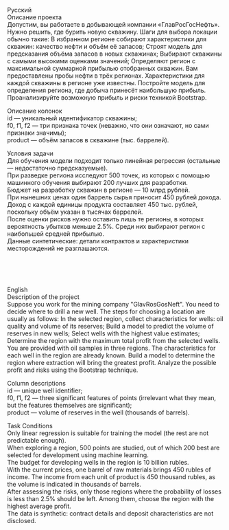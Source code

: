 Русский <br>
Описание проекта <br>
Допустим, вы работаете в добывающей компании «ГлавРосГосНефть». Нужно решить, где бурить новую скважину. Шаги для выбора локации обычно такие: В избранном регионе собирают характеристики для скважин: качество нефти и объём её запасов; Строят модель для предсказания объёма запасов в новых скважинах; Выбирают скважины с самыми высокими оценками значений; Определяют регион с максимальной суммарной прибылью отобранных скважин. Вам предоставлены пробы нефти в трёх регионах. Характеристики для каждой скважины в регионе уже известны. Постройте модель для определения региона, где добыча принесёт наибольшую прибыль. Проанализируйте возможную прибыль и риски техникой Bootstrap. <br>

Описание колонок <br>
id — уникальный идентификатор скважины; <br>
f0, f1, f2 — три признака точек (неважно, что они означают, но сами признаки значимы); <br>
product — объём запасов в скважине (тыс. баррелей). <br>

Условия задачи <br>
Для обучения модели подходит только линейная регрессия (остальные — недостаточно предсказуемые). <br>
При разведке региона исследуют 500 точек, из которых с помощью машинного обучения выбирают 200 лучших для разработки. <br>
Бюджет на разработку скважин в регионе — 10 млрд рублей. <br>
При нынешних ценах один баррель сырья приносит 450 рублей дохода. Доход с каждой единицы продукта составляет 450 тыс. рублей, поскольку объём указан в тысячах баррелей. <br>
После оценки рисков нужно оставить лишь те регионы, в которых вероятность убытков меньше 2.5%. Среди них выбирают регион с наибольшей средней прибылью. <br>
Данные синтетические: детали контрактов и характеристики месторождений не разглашаются. <br>

<br>
<br>
<br>

English <br>
Description of the project <br>
Suppose you work for the mining company "GlavRosGosNeft". You need to decide where to drill a new well.
The steps for choosing a location are usually as follows:
In the selected region, collect characteristics for wells: oil quality and volume of its reserves;
Build a model to predict the volume of reserves in new wells;
Select wells with the highest value estimates;
Determine the region with the maximum total profit from the selected wells.
You are provided with oil samples in three regions. The characteristics for each well in the region are already known. Build a model to determine the region where extraction will bring the greatest profit. Analyze the possible profit and risks using the Bootstrap technique. <br>

Column descriptions <br>
id — unique well identifier; <br>
f0, f1, f2 — three significant features of points (irrelevant what they mean, but the features themselves are significant); <br>
product — volume of reserves in the well (thousands of barrels). <br>

Task Conditions <br>
Only linear regression is suitable for training the model (the rest are not predictable enough). <br>
When exploring a region, 500 points are studied, out of which 200 best are selected for development using machine learning. <br>
The budget for developing wells in the region is 10 billion rubles. <br>
With the current prices, one barrel of raw materials brings 450 rubles of income. The income from each unit of product is 450 thousand rubles, as the volume is indicated in thousands of barrels. <br>
After assessing the risks, only those regions where the probability of losses is less than 2.5% should be left. Among them, choose the region with the highest average profit. <br>
The data is synthetic: contract details and deposit characteristics are not disclosed. <br>

